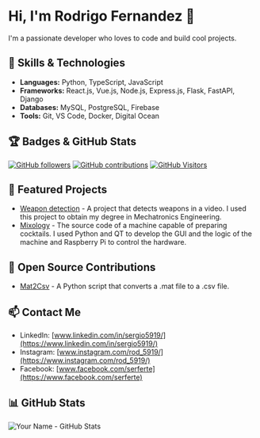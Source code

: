 # Hi, I'm Rodrigo Fernandez 👋

I'm a passionate developer who loves to code and build cool projects.

## 🚀 Skills & Technologies

- **Languages:** Python, TypeScript, JavaScript
- **Frameworks:** React.js, Vue.js, Node.js, Express.js, Flask, FastAPI, Django
- **Databases:** MySQL, PostgreSQL, Firebase
- **Tools:** Git, VS Code, Docker, Digital Ocean

## 🏆 Badges & GitHub Stats

[![GitHub followers](https://img.shields.io/github/followers/Rod5919?style=social)](https://github.com/Rod5919)
[![GitHub contributions](https://img.shields.io/github/commit-activity/m/Rod5919/mat2csv)](https://github.com/Rod5919/mat2csv)
[![GitHub Visitors](https://visitcount.itsvg.in/api?id=Rod5919&label=Profile%20Views&color=1&icon=1)](https://visitcount.itsvg.in)

## 🔨 Featured Projects

- [Weapon detection](https://github.com/Coding-Rod/crime_detection) - A project that detects weapons in a video. I used this project to obtain my degree in Mechatronics Engineering.
- [Mixology](https://github.com/Coding-Rod/mixology) - The source code of a machine capable of preparing cocktails. I used Python and QT to develop the GUI and the logic of the machine and Raspberry Pi to control the hardware.

## 🌱 Open Source Contributions

- [Mat2Csv](https://www.github.com/Rod5919/mat2csv) - A Python script that converts a .mat file to a .csv file.

## 📫 Contact Me

- LinkedIn: [www.linkedin.com/in/sergio5919/](https://www.linkedin.com/in/sergio5919/)
- Instagram: [www.instagram.com/rod_5919/](https://www.instagram.com/rod_5919/)
- Facebook: [www.facebook.com/serferte](https://www.facebook.com/serferte)

## 📊 GitHub Stats

![Your Name - GitHub Stats](https://github-stats-alpha.vercel.app/api?username=Coding-Rod&cc=22272e&tc=37BCF6&ic=fff&bc=0000)
